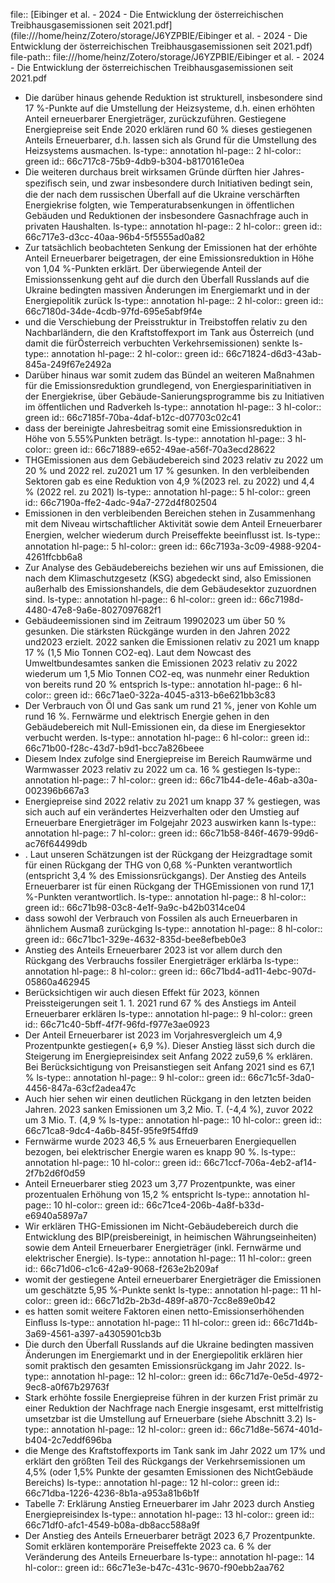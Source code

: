 file:: [Eibinger et al. - 2024 - Die Entwicklung der österreichischen Treibhausgasemissionen seit 2021.pdf](file:///home/heinz/Zotero/storage/J6YZPBIE/Eibinger et al. - 2024 - Die Entwicklung der österreichischen Treibhausgasemissionen seit 2021.pdf)
file-path:: file:///home/heinz/Zotero/storage/J6YZPBIE/Eibinger et al. - 2024 - Die Entwicklung der österreichischen Treibhausgasemissionen seit 2021.pdf

- Die darüber hinaus gehende Reduktion ist strukturell, insbesondere sind 17 %-Punkte auf die Umstellung der Heizsysteme, d.h. einen erhöhten Anteil erneuerbarer Energieträger, zurückzuführen. Gestiegene Energiepreise seit Ende 2020 erklären rund 60 % dieses gestiegenen Anteils Erneuerbarer, d.h. lassen sich als Grund für die Umstellung des Heizsystems ausmachen. 
  ls-type:: annotation
  hl-page:: 2
  hl-color:: green
  id:: 66c717c8-75b9-4db9-b304-b8170161e0ea
- Die weiteren durchaus breit wirksamen Gründe dürften hier Jahres-speziﬁsch sein, und zwar insbesondere durch Initiativen bedingt sein, die der nach dem russischen Überfall auf die Ukraine verschärften Energiekrise folgten, wie Temperaturabsenkungen in öffentlichen Gebäuden und Reduktionen der insbesondere Gasnachfrage auch in privaten Haushalten.
  ls-type:: annotation
  hl-page:: 2
  hl-color:: green
  id:: 66c717e3-d3cc-40aa-96b4-5f5555ad0a82
- Zur tatsächlich beobachteten Senkung der Emissionen hat der erhöhte Anteil Erneuerbarer beigetragen, der eine Emissionsreduktion in Höhe von 1,04 %-Punkten erklärt. Der überwiegende Anteil der Emissionssenkung geht auf die durch den Überfall Russlands auf die Ukraine bedingten massiven Änderungen im Energiemarkt und in der Energiepolitik zurück
  ls-type:: annotation
  hl-page:: 2
  hl-color:: green
  id:: 66c7180d-34de-4cdb-97fd-695e5abf9f4e
- und die Verschiebung der Preisstruktur in Treibstoffen relativ zu den Nachbarländern, die den Kraftstoffexport im Tank aus Österreich (und damit die fürÖsterreich verbuchten Verkehrsemissionen) senkte
  ls-type:: annotation
  hl-page:: 2
  hl-color:: green
  id:: 66c71824-d6d3-43ab-845a-249f67e2492a
- Darüber hinaus war somit zudem das Bündel an weiteren Maßnahmen für die Emissionsreduktion grundlegend, von Energiesparinitiativen in der Energiekrise, über Gebäude-Sanierungsprogramme bis zu Initiativen im öffentlichen und Radverkeh
  ls-type:: annotation
  hl-page:: 3
  hl-color:: green
  id:: 66c7185f-70ba-4daf-b12c-d07703c02c41
- dass der bereinigte Jahresbeitrag somit eine Emissionsreduktion in Höhe von 5.55%Punkten beträgt.
  ls-type:: annotation
  hl-page:: 3
  hl-color:: green
  id:: 66c71889-e652-49ae-a56f-70a3ecd28622
- THGEmissionen aus dem Gebäudebereich sind 2023 relativ zu 2022 um 20 % und 2022 rel. zu2021 um 17 % gesunken. In den verbleibenden Sektoren gab es eine Reduktion von 4,9 %(2023 rel. zu 2022) und 4,4 % (2022 rel. zu 2021)
  ls-type:: annotation
  hl-page:: 5
  hl-color:: green
  id:: 66c7190a-ffe2-4adc-94a7-272d4f802504
- Emissionen in den verbleibenden Bereichen stehen in Zusammenhang mit dem Niveau wirtschaftlicher Aktivität sowie dem Anteil Erneuerbarer Energien, welcher wiederum durch Preiseffekte beeinﬂusst ist.
  ls-type:: annotation
  hl-page:: 5
  hl-color:: green
  id:: 66c7193a-3c09-4988-9204-4261ffcbb6a8
- Zur Analyse des Gebäudebereichs beziehen wir uns auf Emissionen, die nach dem Klimaschutzgesetz (KSG) abgedeckt sind, also Emissionen außerhalb des Emissionshandels, die dem Gebäudesektor zuzuordnen sind.
  ls-type:: annotation
  hl-page:: 6
  hl-color:: green
  id:: 66c7198d-4480-47e8-9a6e-8027097682f1
- Gebäudeemissionen sind im Zeitraum 19902023 um über 50 % gesunken. Die stärksten Rückgänge wurden in den Jahren 2022 und2023 erzielt. 2022 sanken die Emissionen relativ zu 2021 um knapp 17 % (1,5 Mio Tonnen CO2-eq). Laut dem Nowcast des Umweltbundesamtes sanken die Emissionen 2023 relativ zu 2022 wiederum um 1,5 Mio Tonnen CO2-eq, was nunmehr einer Reduktion von bereits rund 20 % entsprich
  ls-type:: annotation
  hl-page:: 6
  hl-color:: green
  id:: 66c71ae0-322a-4045-a313-b6e621bb3c83
- Der Verbrauch von Öl und Gas sank um rund 21 %, jener von Kohle um rund 16 %. Fernwärme und elektrisch Energie gehen in den Gebäudebereich mit Null-Emissionen ein, da diese im Energiesektor verbucht werden. 
  ls-type:: annotation
  hl-page:: 6
  hl-color:: green
  id:: 66c71b00-f28c-43d7-b9d1-bcc7a826beee
- Diesem Index zufolge sind Energiepreise im Bereich Raumwärme und Warmwasser 2023 relativ zu 2022 um ca. 16 % gestiegen
  ls-type:: annotation
  hl-page:: 7
  hl-color:: green
  id:: 66c71b44-de1e-46ab-a30a-002396b667a3
- Energiepreise sind 2022 relativ zu 2021 um knapp 37 % gestiegen, was sich auch auf ein verändertes Heizverhalten oder den Umstieg auf Erneuerbare Energieträger im Folgejahr 2023 auswirken kann
  ls-type:: annotation
  hl-page:: 7
  hl-color:: green
  id:: 66c71b58-846f-4679-99d6-ac76f64499db
- . Laut unseren Schätzungen ist der Rückgang der Heizgradtage somit für einen Rückgang der THG von 0,68 %-Punkten verantwortlich (entspricht 3,4 % des Emissionsrückgangs). Der Anstieg des Anteils Erneuerbarer ist für einen Rückgang der THGEmissionen von rund 17,1 %-Punkten verantwortlich.
  ls-type:: annotation
  hl-page:: 8
  hl-color:: green
  id:: 66c71b98-03c8-4e1f-9a9c-b42b0314ce04
- dass sowohl der Verbrauch von Fossilen als auch Erneuerbaren in ähnlichem Ausmaß zurückging
  ls-type:: annotation
  hl-page:: 8
  hl-color:: green
  id:: 66c71bc1-329e-4632-835d-bee8efbeb0e3
- Anstieg des Anteils Erneuerbarer 2023 ist vor allem durch den Rückgang des Verbrauchs fossiler Energieträger erklärba
  ls-type:: annotation
  hl-page:: 8
  hl-color:: green
  id:: 66c71bd4-ad11-4ebc-907d-05860a462945
- Berücksichtigen wir auch diesen Effekt für 2023, können Preissteigerungen seit 1. 1. 2021 rund 67 % des Anstiegs im Anteil Erneuerbarer erklären
  ls-type:: annotation
  hl-page:: 9
  hl-color:: green
  id:: 66c71c40-5bff-4f7f-96fd-f977e3ae0923
- Der Anteil Erneuerbarer ist 2023 im Vorjahresvergleich um 4,9 Prozentpunkte gestiegen(+ 6,9 %). Dieser Anstieg lässt sich durch die Steigerung im Energiepreisindex seit Anfang 2022 zu59,6 % erklären. Bei Berücksichtigung von Preisanstiegen seit Anfang 2021 sind es 67,1 %
  ls-type:: annotation
  hl-page:: 9
  hl-color:: green
  id:: 66c71c5f-3da0-4456-847a-63cf2adea47c
- Auch hier sehen wir einen deutlichen Rückgang in den letzten beiden Jahren. 2023 sanken Emissionen um 3,2 Mio. T. (-4,4 %), zuvor 2022 um 3 Mio. T. (4,9 %
  ls-type:: annotation
  hl-page:: 10
  hl-color:: green
  id:: 66c71ca8-9dc4-4a6b-845f-95fe9f54ffd9
- Fernwärme wurde 2023 46,5 % aus Erneuerbaren Energiequellen bezogen, bei elektrischer Energie waren es knapp 90 %.
  ls-type:: annotation
  hl-page:: 10
  hl-color:: green
  id:: 66c71ccf-706a-4eb2-af14-2f7b2d6f0d59
- Anteil Erneuerbarer stieg 2023 um 3,77 Prozentpunkte, was einer prozentualen Erhöhung von 15,2 % entspricht
  ls-type:: annotation
  hl-page:: 10
  hl-color:: green
  id:: 66c71ce4-206b-4a8f-b33d-e6940a5897a7
- Wir erklären THG-Emissionen im Nicht-Gebäudebereich durch die Entwicklung des BIP(preisbereinigt, in heimischen Währungseinheiten) sowie dem Anteil Erneuerbarer Energieträger (inkl. Fernwärme und elektrischer Energie). 
  ls-type:: annotation
  hl-page:: 11
  hl-color:: green
  id:: 66c71d06-c1c6-42a9-9068-f263e2b209af
- womit der gestiegene Anteil erneuerbarer Energieträger die Emissionen um geschätzte 5,95 %-Punkte senkt
  ls-type:: annotation
  hl-page:: 11
  hl-color:: green
  id:: 66c71d2b-2b3d-489f-a870-7cc8e89e0b42
- es hatten somit weitere Faktoren einen netto-Emissionserhöhenden Einﬂuss
  ls-type:: annotation
  hl-page:: 11
  hl-color:: green
  id:: 66c71d4b-3a69-4561-a397-a4305901cb3b
- Die durch den Überfall Russlands auf die Ukraine bedingten massiven Änderungen im Energiemarkt und in der Energiepolitik erklären hier somit praktisch den gesamten Emissionsrückgang im Jahr 2022. 
  ls-type:: annotation
  hl-page:: 12
  hl-color:: green
  id:: 66c71d7e-0e5d-4972-9ec8-a0f67b29763f
- Stark erhöhte fossile Energiepreise führen in der kurzen Frist primär zu einer Reduktion der Nachfrage nach Energie insgesamt, erst mittelfristig umsetzbar ist die Umstellung auf Erneuerbare (siehe Abschnitt 3.2)
  ls-type:: annotation
  hl-page:: 12
  hl-color:: green
  id:: 66c71d8e-5674-401d-b404-2c7eddf696ba
- die Menge des Kraftstoffexports im Tank sank im Jahr 2022 um 17% und erklärt den größten Teil des Rückgangs der Verkehrsemissionen um 4,5% (oder 1,5% Punkte der gesamten Emissionen des NichtGebäude Bereichs)
  ls-type:: annotation
  hl-page:: 12
  hl-color:: green
  id:: 66c71dba-1226-4236-8b1a-a953a81b6b1f
- Tabelle 7: Erklärung Anstieg Erneuerbarer im Jahr 2023 durch Anstieg Energiepreisindex
  ls-type:: annotation
  hl-page:: 13
  hl-color:: green
  id:: 66c71df0-afc1-4549-b08a-db8acc588a9f
- Der Anstieg des Anteils Erneuerbarer beträgt 2023 6,7 Prozentpunkte. Somit erklären kontemporäre Preiseffekte 2023 ca. 6 % der Veränderung des Anteils Erneuerbare
  ls-type:: annotation
  hl-page:: 14
  hl-color:: green
  id:: 66c71e3e-b47c-431c-9670-f90ebb2aa762